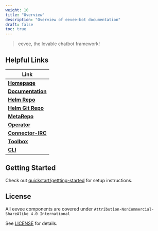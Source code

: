 ```yaml
---
weight: 10
title: "Overview"
description: "Overview of eevee-bot documentation"
draft: false
toc: true
---
```


> eevee, the lovable chatbot framework!

## Helpful Links

| **Link**
| ---
| [**Homepage**](https://eevee.bot/)
| [**Documentation**](https://eevee.bot/docs)
| [**Helm Repo**](https://helm.eevee.bot)
| [**Helm Git Repo**](https://github.com/eeveebot/helm)
| [**MetaRepo**](https://github.com/eeveebot/eevee)
| [**Operator**](https://github.com/eeveebot/operator)
| [**Connector-IRC**](https://github.com/eeveebot/connector-irc)
| [**Toolbox**](https://github.com/eeveebot/toolbox)
| [**CLI**](https://github.com/eeveebot/cli)

## Getting Started

Check out [quickstart/gettting-started](https://eevee.bot/docs/quickstart/getting-started/) for setup instructions.

## License

All eevee components are covered under `Attribution-NonCommercial-ShareAlike 4.0 International`

See [LICENSE](https://github.com/eeveebot/eevee/blob/main/LICENSE) for details.
